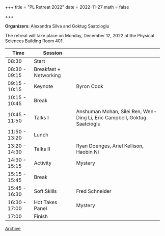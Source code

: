 +++
title = "PL Retreat 2022"
date = 2022-11-27
math = false

+++

**Organizers**: Alexandra Silva and Goktug Saatcioglu

The retreat will take place on Monday, December 12, 2022 at the Physical Sciences Building Room 401.


| Time           | Session                        |            |
|----------------|--------------------------------|------------|
| 08:30          | Start                          |            |
| 08:30 - 09:15  | Breakfast + Networking         |            |
| 09:15 - 10:15  | Keynote                        | Byron Cook |
| 10:15 - 10:45  | Break                          |            |
| 10:45 - 11:50  | Talks I                        | Anshuman Mohan, Silei Ren, Wen-Ding Li, Eric Campbell, Goktug Saatcioglu |
| 11:50 - 13:20  | Lunch                          |            |
| 13:20 - 14:30  | Talks II                       | Ryan Doenges, Ariel Kellison, Haobin Ni |
| 14:30 - 15:15  | Activity                       | Mystery    |
| 15:15 - 15:45  | Break                          |            |
| 15:45 - 16:30  | Soft Skills                    | Fred Schneider |
| 16:30 - 17:00  | Hot Takes Panel                | Mystery    |
| 17:00          | Finish                         |            |

[Archive](../)
